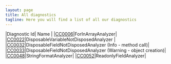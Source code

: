 ```yaml
---
layout: page
title: All diagnostics
tagline: Here you will find a list of all our diagnostics
---
```


|Diagnostic Id| Name |
|[CC0006](/diagnostics/CC0006.html)|ForInArrayAnalyzer|
|[CC0022](/diagnostics/CC0022.html)|DisposableVariableNotDisposedAnalyzer |
|[CC0032](/diagnostics/CC0032.html)|DisposableFieldNotDisposedAnalyzer (Info - method call)|
|[CC0033](/diagnostics/CC0033.html)|DisposableFieldNotDisposedAnalyzer (Warning - object creation)|
|[CC0048](/diagnostics/CC0048.html)|StringFormatAnalyzer|
|[CC0052](/diagnostics/CC0052.html)|ReadonlyFieldAnalyzer|
